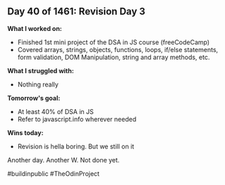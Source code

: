 ## Day 40 of 1461: Revision Day 3

**What I worked on:**
- Finished 1st mini project of the DSA in JS course (freeCodeCamp)
- Covered arrays, strings, objects, functions, loops, if/else statements, form validation, DOM Manipulation, string and array methods, etc.

**What I struggled with:**
- Nothing really

**Tomorrow's goal:**
- At least 40% of DSA in JS
- Refer to javascript.info wherever needed

**Wins today:**
- Revision is hella boring. But we still on it

Another day. Another W. Not done yet.

#buildinpublic #TheOdinProject
